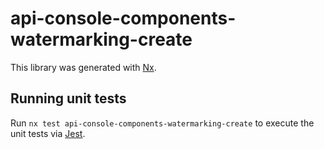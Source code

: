 # api-console-components-watermarking-create

This library was generated with [Nx](https://nx.dev).

## Running unit tests

Run `nx test api-console-components-watermarking-create` to execute the unit tests via [Jest](https://jestjs.io).
